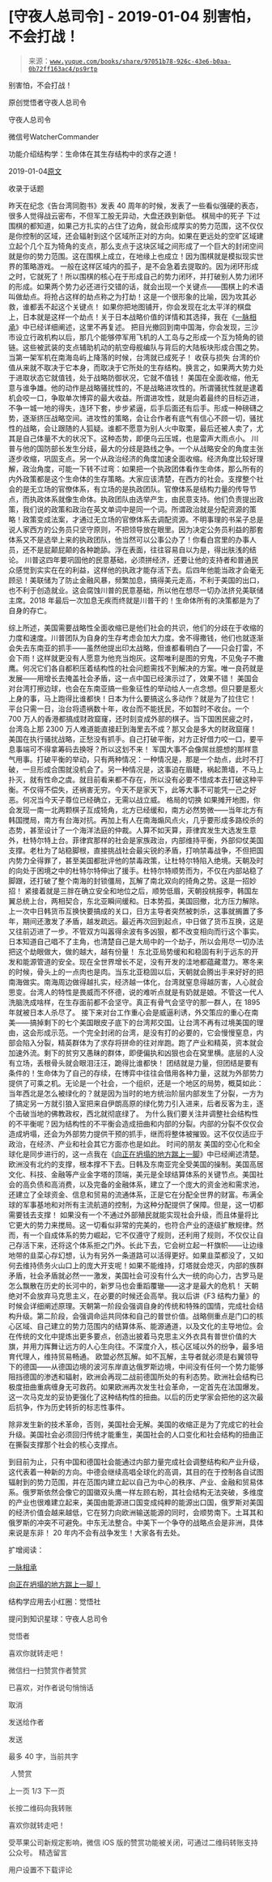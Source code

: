 # [守夜人总司令] - 2019-01-04 别害怕，不会打战！

> 来源：[`www.yuque.com/books/share/97051b78-926c-43e6-b0aa-0b72ff163ac4/ps9rtp`](https://www.yuque.com/books/share/97051b78-926c-43e6-b0aa-0b72ff163ac4/ps9rtp)



别害怕，不会打战！ 

原创觉悟者守夜人总司令 

守夜人总司令 

微信号WatcherCommander 

功能介绍结构学：生命体在其生存结构中的求存之道！ 

2019-01-04[原文](https://mp.weixin.qq.com/s?__biz=MzAxNDk1NjI2Mw==&mid=2247484169&idx=1&sn=c912bbf6574592c9df61b58965135001&chksm=9b8a2081acfda9978481282f537952268eab114b8d02fcd9819194366aeb64d99dd14ce70175&scene=27#wechat_redirect&cpage=441) 

收录于话题 

昨天在纪念《告台湾同胞书》发表 40 周年的时候，发表了一些看似强硬的表态，很多人觉得战云密布，不但军工股无异动，大盘还跌到新低。 棋局中的死子 下过围棋的都知道，如果己方扎实的占住了边角，就会形成厚实的势力范围，这不仅仅是你控制的区域，还会辐射到这个区域所正对的方向。如果在更远处的空旷区域建立起个几个互为犄角的支点，那么支点于这块区域之间形成了一个巨大的封闭空间就是你的势力范围。这在围棋上成立，在地缘上也成立！因为围棋就是模拟现实世界的策略游戏。 一般在这样区域内的孤子，是不会急着去提取的。因为闭环形成之时，它就死了！所以围棋的核心在于形成自己的势力闭环，并打破别人势力闭环的形成。如果两个势力必还进行交错的话，就会出现一个关键点——围棋上的术语叫做劫点。将抢占这样的劫点称之为打劫！这是一个很形象的比喻，因为攻其必救，谁都丢不起这个关键点！ 如果你把地图铺开，你会发现在北太平洋的棋盘上，日本就是这样一个劫点！关于日本战略价值的详情和其选择，我在《[一脉相承](http://mp.weixin.qq.com/s?__biz=MzAxNDk1NjI2Mw==&mid=2247483806&idx=1&sn=bf330eb30a53b4e2f666e84b953a1fa5&chksm=9b8a2216acfdab00985fb0708f3c360bc9793e594b6636734e5f1838462d06b8b1ff494f126f&scene=21#wechat_redirect)》中已经详细阐述，这里不再复述。 把目光撤回到南中国海，你会发现，三沙市设立行政机构以后，那几个能够停军用飞机的人工岛与之形成一个互为犄角的锁链。这些被武装的支点辅助机动的航空母舰编队与背后的大陆板块形成合围之势。当第一架军机在南海岛屿上降落的时候，台湾就已成死子！ 收获与损失 台湾的价值从来就不取决于它本身，而取决于它所处的生存结构。换言之，如果两大势力处于进取状态它就值钱，处于战略防御状况，它就不值钱！ 美国在全面收缩，他无意与谁争雄。他的动作是战略骚扰性的，不是战略进攻性的。所谓骚扰性就是逮着机会咬一口，争取单次博弈的最大收益。所谓进攻性，就是向着最终的目标迈进，不争一城一地的得失，连环下套，步步紧逼，后手后面还有后手。形成一种磅礴之势，逐渐挤压战略空间。进攻性的策略，会让合作者有底气有信心不顾一切，骚扰性的战略，会让跟随的人狐疑。谁都不愿意为别人火中取栗，最后还被人卖了，尤其是自己体量不大的状况下。这种态势，即便乌云压城，也是雷声大雨点小。 川普与他的国防部长发生分歧，最大的分歧是路线之争。一个从战略安全的角度主张逐步收缩，巩固支点。另一个从政治经济的角度加速全面收缩。经济角度比较好理解，政治角度，可能一下转不过弯：如果把一个执政团体看作生命体，那么所有的内外政策都是这个生命体的生存策略。大家应该清楚，在西方的社会。支撑整个社会的是无立场的官僚体系，有立场的是执政团队。官僚体系是结构力量的传导节点，而执政体系就像生命体。执政团队由选举产生，由民意支持。他们负责提出政策，我们说的政策和政治在英文单词中是同一个词。所谓政治就是分配资源的策略！政策变成法案，才通过无立场的官僚体系去调配资源。不明事理的书呆子总是说人家西方的公务员只坚守原则，不把领导放在眼里。因为决定公务员利益的那套体系又不是选举上来的执政团队，他当然可以公事公办了！你看白宫里的办事人员，还不是屁颠屁颠的各种跪舔。浮在表面，往往容易自以为是，得出肤浅的结论。 川普这四年要巩固他的民意基础，必须拼经济，还要让他的支持者和普通民众感觉到实实在在的利益，这样他的执政才能存活下去。后四年他能当政才会毫无顾忌！美联储为了防止金融风暴，频繁加息，搞得美元走高，不利于美国的出口，也不利于创造就业。这会腐蚀川普的民意基础，所以他在想尽一切办法挤兑美联储主席。2018 年最后一次加息无疾而终就是川普干的！生命体所有的决策都是为了自身的存亡。 

综上所述，美国需要战略性全面收缩已是他们社会的共识，他们的分歧在于收缩的力度和速度。川普团队为自身的生存考虑会加大力度。舍不得撒钱，他们也就逐渐会失去东南亚的抓手——虽然他提出印太战略，但谁都看明白了——只会打雷，不会下雨！这样就更没有人愿意为他充当炮灰。这帮唯利是图的穷鬼，不见兔子不撒鹰。何况它们各自都积压着结构性的社会问题需找不到解决的方案。唯一良药就是发展——用增长去掩盖社会矛盾，这一点中国已经演示过了，效果不错！ 美国会对台湾打擦边球，也会在东南亚搞一些象征性的举动给人一点念想。但只要是惹火上身的事，马上跑得比谁都快！日本为什么要搞这么多动作？就是为了拉住它！ 平台只需一日，治台将遗祸数十年，收台而不能抚民，不如暂时不收台。一个 700 万人的香港都搞成财政窟窿，还时刻变成外部的棋子。当下国困民疲之时，台湾岛上那 2300 万人难道能直接赶到海里去不成？那又会是多大的财政窟窿！美国在执行骚扰战略，正愁没有抓手。自己打破平衡，对方正好借力咬一口，要平息事端可不得拿筹码去换呀？所以这划不来！ 军国大事不会像屌丝臆想的那样意气用事。打破平衡的举动，只有两种情况：一种情况是，那是一个劫点，此时不打破，一旦形成合围就没机会了。另一种情况是，这事迫在眉睫，祸起萧墙，不马上扑灭，就有性命之虞。就目前看来都不存在，所以没有必要不惜成本去打破这种平衡。不仅得不偿失，还祸害无穷。今天不是家天下，此等大事不可能凭一己之好恶。何况当今天子尊位已经确立，无需以战立威。 格局的切换 如果摊开地图，你会发现一南一北两颗棋子互成犄角，北方已经缓和，南方必然势微——当年北方有韩国搅局，南方有台海对抗。再加上有人在南海煽风点火，几乎要形成多路绞杀的态势，甚至设计了一个海洋法庭的仲裁。人算不如天算，菲律宾发生大选发生意外，杜特尔特上台。菲律宾那样的社会是家族政治，内部维持平衡，外部仰仗美国支撑。老杜为了站稳脚根，直接挑战社会最尖锐的矛盾，打响禁毒战争，不但把国内势力全得罪了，甚至美国都批评他的禁毒政策，让杜特尔特陷入绝境。天朝及时的向处于困境之中的杜特尔特伸出了援手。杜特尔特顺势而为，不仅在内部站稳了脚跟，还打破了整个南海的封锁僵局，瓦解了南北双向的掎角之势。这是一招妙招！ 紧接着就是三胖在确立安全和地位之后，顺势低眉，天朝投桃报李，韩国左翼总统上台，两相契合，东北亚瞬间缓和。日本势孤，美国回撤，北方压力解除。上一次中日韩货币互换快要搞成的关口，日方主导者突然被刺杀，这事就搁置了多年，期间还激发了矛盾，越发疏远。最近再次回到起点，中日做了货币互换，这是又往前迈进了一步。不管双方叫嚣得余波有多凶狠，都不改变相向而行这个事实。日本知道自己唱不了主角，也清楚自己是大局中的一个劫子，所以会用尽一切办法把这个劫眼做大，做的越大，越有份量！ 东北亚局势缓和和稳固有利于远东的开发和能源管道的安全。现在全世界增长不足，没有开发的洼地都蕴藏潜力。寒冬来的时候，骨头上的一点肉也是肉。当东北亚稳固以后，天朝就会腾出手来好好的把南海做实。南海周边做得越扎实，经济越一体化，台湾就窒息得越厉害，人心就会思变。台湾人的特性是畏威而不怀德，说的难听点就是有奶就是娘。不管这一代人洗脑洗成啥样，在生存面前都不会坚守。真正有骨气会坚守的那一群人，在 1895 年就被日本人杀尽了。 接下来对台工作重心会是威逼利诱，外交策应的重心在南美——搞掉剩下的七个美国眼皮子底下的台湾邦交国。让台湾不再有过境美国的理由，这会形成示范。一个完全封闭的台湾，是没有打的必要的，它会慢慢窒息，内部会陷入分裂，精英群体为了求存将拼命的往对岸跑。跑了产业和精英，资本就会加速外流。剩下的贫穷又愚昧的群体，即便偏执和凶狠也会在窝里横。底层的人没有立场，丢根骨头就会眼泪汪汪，跪得比谁都快！ 团结就是力量，但团结是要有条件的！生命体为了自己的存续，在博弈中往往会借用各种力量，这就为外部势力提供了可乘之机。无论是一个社会，一个组织，还是一个地区的局势，概莫如此：当年西北是怎么被绿化的？就是因为当时的地方统治阶层内部发生了分裂，一方为了搞定另一方就引狼入室把来自伊朗高原的绿化势力引入进来，后者反客为主，逐个击破当地的佛教政权，西北就彻底绿了。 为什么我们要关注并调整社会结构性的不平衡呢？因为结构性的不平衡会造成扭曲和内部的分裂。内部的分裂不仅仅会造成坍塌，还会为外部势力提供干预的抓手，继而将整体被摧毁。这不仅仅适应于政治，在经济、产业和社会其它方面亦也是如此。 时间的朋友 美国的空心化和全球化是同步进行的，这一点我在《[向正在坍塌的地方踹上一脚](http://mp.weixin.qq.com/s?__biz=MzAxNDk1NjI2Mw==&mid=2247483789&idx=1&sn=5e44b7b524c3dc4bb7705f49ed0a44a3&chksm=9b8a2205acfdab139e4b1d44ef6702b09c9fbf79505340205d13fbdaa33207a997f54bee0e97&scene=21#wechat_redirect)》中已经阐述清楚。欧洲没有北约的支撑，根本撑不下去。日韩及东南亚完全受美国的操制。美国高居文化、科技、金融等产业金字塔的顶端，美元是全球结算体系的关键节点。美国社会的高负债和高消费，以及完备的金融体系，建立了一个庞大的资金池和需求池，还建立了全球资金、信息和贸易的流通体系，正是它在分配全世界的财富。布满全球的军事基地和对所有主流航道的控制，为这种分配提供了保障。但是，这一切都需要钱去支撑！ 如果没有一个不通过外部殖民就能实现社会升级，而且体量将比它更大的势力来搅局。这一切看似非常的完美的，也符合产业的逐级扩散规律。然而，有一个自成体系的势力崛起，它不仅遵守了规则，还利用了规则，不仅仅让自己存活下来，还将这个体系拒之门外。长此下去，它会树立起一杆旗帜——让边缘地带的韭菜心存幻想，认为有另外一条道路可以活得更好。如果韭菜都没了，又如何去维持债务火山口上的庞大开支呢！如果不能维持，灯塔就会熄灭，内部的族群矛盾，社会矛盾就必然一一激发，美国社会可没有什么大一统的向心力，古罗马是怎么飘散在历史的长河中的，新罗马也会重蹈覆辙——这才是最大的危机！ 天朝绝对不会放弃马克思主义，在必要的时候还会高举。我以后讲《F3 结构力量》的时候会详细阐述原理。天朝第一阶段会强调自身的传统和特殊的国情，完成社会结构升级。第二阶段，会强调命运共同体和自己的普世价值。战略侧重点是门口的核心区域、自己建立的势力范围内的结算体系、能源通道，以及文化的主导地位。会在传统的文化中提炼出更多要点，创造出披着马克思主义外衣具有普世价值的大旗，并用力挥舞让远方的人心生向往。不深度介入，核心区域以外的纷争，最多培育代理人，维持贸易畅通。 欧盟必然瓦解。如不瓦解，主导者就必须是右翼领导下的德国——从德国边境的波河东岸直达俄罗斯边境，中间没有任何一个势力能够阻挡德国的渗透和辐射，欧洲会再现二战前德国所处的有利态势。欧洲社会结构已极度扭曲重病缠身无可救药。如果欧洲再次发生社会革命，一定首先在法国爆发。这一次马克龙的妥协更强化了这种结构性的扭曲。以后的历史学家会把他的这次最后抗争，作为历史转折的标志性事件。 

除非发生新的技术革命，否则，美国社会无解。美国的收缩正是为了完成它的社会升级。美国社会必须回归传统才能重生，美国社会的人口变化和社会结构的扭曲正在撕裂支撑那个社会的核心支撑点。 

到目前为止，只有中国和德国社会能通过内部力量完成社会调整结构和产业升级，这代表着一种新的方向。中德会继续高唱全球化的高调，其目的在于控制各自试图辐射到的势力范围，并在范围内建立起以自己为中心的秩序、产业、金融和贸易体系。俄罗斯依然会像它的国徽双头鹰一样左顾右盼，其社会结构无法突破，多维度的产业也很难建立起来，美国由能源进口国变成纯粹的能源出口国，俄罗斯对美国的经济价值会越来越低，它在努力向欧洲输送能源的同时，会顺势南下。土耳其和俄罗斯的冲突不可避免。中东无法整合。中美下一个争夺的战略点会是非洲，具体来说是东非！ 20 年内不会有战争发生！大家各有去处。 

扩增阅读： 

[一脉相承](http://mp.weixin.qq.com/s?__biz=MzAxNDk1NjI2Mw==&mid=2247483806&idx=1&sn=bf330eb30a53b4e2f666e84b953a1fa5&chksm=9b8a2216acfdab00985fb0708f3c360bc9793e594b6636734e5f1838462d06b8b1ff494f126f&scene=21#wechat_redirect) 

[向正在坍塌的地方踹上一脚！](http://mp.weixin.qq.com/s?__biz=MzAxNDk1NjI2Mw==&mid=2247483789&idx=1&sn=5e44b7b524c3dc4bb7705f49ed0a44a3&chksm=9b8a2205acfdab139e4b1d44ef6702b09c9fbf79505340205d13fbdaa33207a997f54bee0e97&scene=21#wechat_redirect) 

结构学应用去小红圈：觉悟社 

提问到知识星球：守夜人总司令  

<ne-card data-card-name="image" data-card-type="inline" id="at5GC" data-event-boundary="card" style="color: rgb(51, 51, 51);">

觉悟者 

喜欢你就转走吧！ 

微信扫一扫赞赏作者赞赏 

已喜欢，对作者说句悄悄话 

取消 

发送给作者 

发送 

最多 40 字，当前共字 

 人赞赏 

上一页 1/3 下一页 

长按二维码向我转账 

喜欢你就转走吧！ 

受苹果公司新规定影响，微信 iOS 版的赞赏功能被关闭，可通过二维码转账支持公众号。 <ne-h3 id="zIdLv" data-lake-id="zIdLv"><ne-heading-ext><ne-heading-anchor></ne-heading-anchor><ne-heading-fold></ne-heading-fold></ne-heading-ext><ne-heading-content>精选留言</ne-heading-content></ne-h3> 

用户设置不下载评论</ne-card>